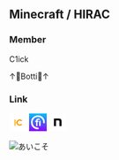 ## Minecraft / HIRAC

### Member

C1ick

↑🤣Botti🤣↑

### Link
[![あいこそ](./Assets/hirac.jpeg)](https://hiracmc.github.io/hirac.github.io/)
[![あいこそ](./Assets/fiicen.jpeg)](https://fiicen.jp/field/hirac)
[![あいこそ](./Assets/note.jpeg)](https://note.com/hiracmc)

![あいこそ](https://hiracmc.github.io/hirac.github.io/)
